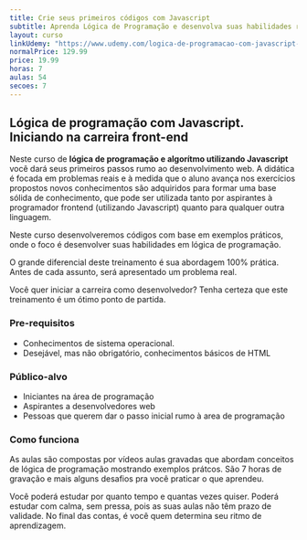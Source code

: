 ```yaml
---
title: Crie seus primeiros códigos com Javascript
subtitle: Aprenda Lógica de Programação e desenvolva suas habilidades resolvendo problemas reais.
layout: curso
linkUdemy: "https://www.udemy.com/logica-de-programacao-com-javascript-iniciando-no-frontend/?couponCode=PROSITE1999"
normalPrice: 129.99
price: 19.99
horas: 7
aulas: 54
secoes: 7
---
```

## Lógica de programação com Javascript. Iniciando na carreira front-end</h2>

Neste curso de <strong>lógica de programação e algorítmo utilizando Javascript</strong> você dará seus primeiros passos rumo ao desenvolvimento web. A didática é focada em problemas reais e à medida que o aluno avança nos exercícios propostos novos conhecimentos são adquiridos para formar uma base sólida de conhecimento, que pode ser utilizada tanto por aspirantes à programador frontend (utilizando Javascript) quanto para qualquer outra linguagem.
			
Neste curso desenvolveremos códigos com base em exemplos práticos, onde o foco é desenvolver suas habilidades em lógica de programação.

O grande diferencial deste treinamento é sua abordagem 100% prática. Antes de cada assunto, será apresentado um problema real.

Você quer iniciar a carreira como desenvolvedor? Tenha certeza que este treinamento é um ótimo ponto de partida.
					
### Pre-requisitos

- Conhecimentos de sistema operacional.
- Desejável, mas não obrigatório, conhecimentos básicos de HTML

### Público-alvo

- Iniciantes na área de programação
- Aspirantes a desenvolvedores web
- Pessoas que querem dar o passo inicial rumo à area de programação

### Como funciona
As aulas são compostas por vídeos aulas gravadas que abordam conceitos de lógica de programação mostrando exemplos prátcos. São 7 horas de gravação e mais alguns desafios pra você praticar o que aprendeu.
				
Você poderá estudar por quanto tempo e quantas vezes quiser. Poderá estudar com calma, sem pressa, pois as suas aulas não têm prazo de validade. No final das contas, é você quem determina seu ritmo de aprendizagem.
